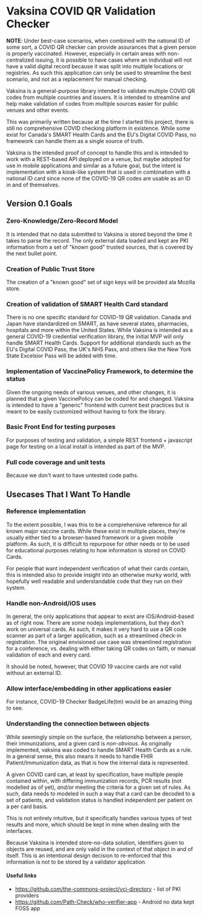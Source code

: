 # Vaksina COVID QR Validation Checker

**NOTE**: Under best-case scenarios, when combined with the national ID of some sort, a COVID QR checker can provide assurances that a given person is properly vaccinated. However, especially in certain areas with non-centralized issuing, it is possible to have cases where an individual will not have a valid digital record because it was split into multiple locations or registries. As such this application can only be used to streamline the best scenario, and not as a replacement for manual checking.

Vaksina is a general-purpose library intended to validate multiple COVID QR codes from multiple countries and issuers. It is intended to streamline and help make validation of codes from multiple sources easier for public venues and other events.

This was primarily written because at the time I started this project, there is still no comprehensive COVID checking platform in existence. While some exist for Canada's SMART Health Cards and the EU's Digital COVID Pass, no framework can handle them as a single source of truth.

Vaksina is the intended proof of concept to handle this and is intended to work with a REST-based API deployed on a venue, but maybe adopted for use in mobile applications and similar as a future goal, but the intent is implementation with a kiosk-like system that is used in combination with a national ID card since none of the COVID-19 QR codes are usable as an ID in and of themselves.

## Version 0.1 Goals

### Zero-Knowledge/Zero-Record Model

It is intended that no data submitted to Vaksina is stored beyond the time it takes to parse the record. The only external data loaded and kept are PKI information from a set of "known good" trusted sources, that is covered by the next bullet point.

### Creation of Public Trust Store

The creation of a "known good" set of sign keys will be provided ala Mozilla store.

### Creation of validation of SMART Health Card standard

There is no one specific standard for COVID-19 QR validation. Canada and Japan have standardized on SMART, as have several states, pharmacies, hospitals and more within the United States. While Vaksina is intended as a general COVID-19 credential verification library, the initial MVP will only handle SMART Health Cards. Support for additional standards such as the EU's Digital COVID Pass, the UK's NHS Pass, and others like the New York State Excelsior Pass will be added with time.

### Implementation of VaccinePolicy Framework, to determine the status

Given the ongoing needs of various venues, and other changes, it is planned that a given VaccinePolicy can be coded for and changed. Vaksina is intended to have a "generic" frontend with current best practices but is meant to be easily customized without having to fork the library.

### Basic Front End for testing purposes

For purposes of testing and validation, a simple REST frontend + javascript page for testing on a local install is intended as part of the MVP.

### Full code coverage and unit tests

Because we don't want to have untested code paths.

## Usecases That I Want To Handle

### Reference implementation

To the extent possible, I was this to be a comprehensive reference for all known major vaccine cards. While these exist in multiple places, they're usually either tied to a browser-based framework or a given mobile platform. As such, it is difficult to repurpose for other needs or to be used for educational purposes relating to how information is stored on COVID Cards.

For people that want independent verification of what their cards contain, this is intended also to provide insight into an otherwise murky world, with hopefully well readable and understandable code that they run on their system.

### Handle non-Android/iOS uses

In general, the only applications that appear to exist are iOS/Android-based as of right now. There are some nodejs implementations, but they don't work on universal cards. As such, it makes it very hard to use a QR code scanner as part of a larger application, such as a streamlined check-in registration. The original envisioned use case was streamlined registration for a conference, vs. dealing with either taking QR codes on faith, or manual validation of each and every card.

It should be noted, however, that COVID 19 vaccine cards are not valid without an external ID.

### Allow interface/embedding in other applications easier

For instance, COVID-19 Checker BadgeLife(tm) would be an amazing thing to see.

### Understanding the connection between objects

While seemingly simple on the surface, the relationship between a person, their immunizations, and a given card is *non-obvious*. As originally implemented, vaksina was coded to handle SMART Health Cards as a rule. In a general sense, this also means it needs to handle FHIR Patient/Immunization data, as that is how the internal data is represented.

A given COVID card can, at least by specification, have multiple people contained within, with differing immunization records, PCR results (not modelled as of yet), *and/or* meeting the criteria for a given set of rules. As such, data needs to modeled in such a way that a card can be decoded to a set of patients, and validation status is handled independent per patient on a per card basis.

This is not entirely intuitive, but it specifically handles various types of test results and more, which should be kept in mine when dealing with the interfaces.

Because Vaksina is intended store-no-data solution, identifiers given to objects are reused, and are only valid in the context of that object in and
of itself. This is an intentional design decision to re-enforced that this
information is not to be stored by a validator application.

#### Useful links

* <https://github.com/the-commons-project/vci-directory> - list of PKI providers
* <https://github.com/Path-Check/who-verifier-app> - Android no data kept FOSS app

